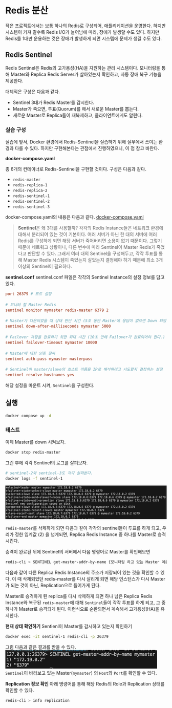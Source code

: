 # Redis 분산
작은 프로젝트에서는 보통 하나의 Redis로 구성되어, 애플리케이션을 운영한다. 하지만 시스템이 커져 갈수록 Redis I/O가 늘어남에 따라, 장애가 발생할 수도 있다. 하지만 Redis를 1대만 운용하는 것은 장애가 발생하게 되면 시스템에 문제가 생길 수도 있다.

## Redis Sentinel
Redis Sentinel은 Redis의 고가용성(HA)을 지원하는 관리 시스템이다. 모니터링을 통해 Master와 Replica Redis Server가 살아있는지 확인하고, 자동 장애 복구 기능을 제공한다. 

대체적은 구성은 다음과 같다.
- Sentinel 3대가 Redis Master를 감시한다. 
- Master가 죽으면, 투표(Quorum)를 해서 새로운 Master를 뽑는다.
- 새로운 Master로 Replica들이 재복제하고, 클라이언트에게도 알린다.

### 실습 구성
실습에 앞서, Docker 환경에서 Redis-Sentinel을 실습하기 위해 실무에서 쓰이는 환경과 다를 수 있다. 하지만  구현해본다는 관점에서 진행하였으니, 이 점 참고 바란다.

**docker-compose.yaml**

총 6개의 컨테이너로 Redis-Sentinel을 구현할 것이다. 구성은 다음과 같다.
- `redis-master`
- `redis-replica-1`
- `redis-replica-2`
- `redis-sentinel-1`
- `redis-sentinel-2`
- `redis-sentinel-3`

docker-compose.yaml의 내용은 다음과 같다.
[docker-compose.yaml](../docker-compose.yaml)

> **Sentinel**은 왜 3대를 사용할까?
각각의 Redis Instance들은 네트워크 환경에 대해서 분리되어 있는 것이 기본이다. 여러 서버가 아닌 한 대의 서버에 여러 Redis를 구성하게 되면 해당 서버가 죽어버리면 소용이 없기 때문이다. 그렇기 때문에 네트워크 상황이나, 다른 변수에 따라 Sentinel이 Master Redis가 죽었다고 판단할 수 있다. 그래서 여러 대의 Sentinel을 구성해두고, 각각 투표를 통해 Master Redis 시스템이 죽었는지 살았는지 결정해야 하기 때문에 최소 3개 이상의 Sentinel이 필요하다.

**sentinel.conf**
sentinel.conf 파일은 각각의 Sentinel Instance의 설정 정보를 담고 있다.
```conf
port 26379 # 포트 설정

# 모니터 할 Master Redis 
sentinel monitor mymaster redis-master 6379 2 

# Master가 다운되었을 때 상태 판단 시간 (5초 동안 Master에 응답이 없으면 Down 되었다고 판단)
sentinel down-after-milliseconds mymaster 5000 

# Failover 과정을 완료하기 위한 최대 시간 (10초 안에 Failover가 완료되어야 한다.)
sentinel failover-timeout mymaster 10000 

# Master에 대한 인증 절파 
sentinel auth-pass mymaster masterpass

# Sentinel이 master/slave의 호스트 이름을 IP로 해석하려고 시도할지 결정하는 설정
sentinel resolve-hostnames yes
```

해당 설정을 마운트 시켜, `Sentinel`을 구성한다. 

## 실행

```bash
docker compose up -d
```

### 테스트
이제 Master를 down 시켜보자.

```bash
docker stop redis-master
```

그런 후에 각각 Sentinel의 로그를 살펴보자.

```bash
# sentinel-2와 sentinel-3도 각각 살펴본다.
docker logs -f sentinel-1
```

![alt text](image-1.png)

`redis-master`를 삭제하게 되면 다음과 같이 각각의 sentinel들이 투표를 하게 되고, 우리가 정한 임계값 (2) 을 넘게되면, Replica Redis Instance 중 하나를 Master로 승격시킨다. 

승격이 완료된 뒤에 Sentinel의 서버에서 다음 명령어로 Master를 확인해보면
```bash
redis-cli > SENTINEL get-master-addr-by-name {모니터링 하고 있는 Master 이름}
```

다음과 같이 다른 Replica Redis Instance의 주소가 저장되어 있는 것을 확인할 수 있다. 이 때 삭제되었던 redis-master를 다시 살리게 되면 해당 인스턴스가 다시 Master가 되는 것이 아닌, Replication으로 들어가게 된다. 

Master로 승격하게 된 replica를 다시 삭제하게 되면 하나 남은 Replica Redis Instance와 복구된 `redis-master`에 대해 `Sentinel`들이 각각 투표를 하게 되고, 그 중 하나가 Master로 승격되게 된다. 이런식으로 순환되면서 계속해서 고가용성(HA)을 유지한다. 





**현재 상태 확인하기**
Sentienl이 Master를 감시하고 있는지 확인하기

```bash
docker exec -it sentinel-1 redis-cli -p 26379
```

그럼 다음과 같은 결과를 받을 수 있다.
![alt text](image.png)
`Sentinel`이 바라보고 있는 Master(`mymaster`) 의 `Host`와 `Port`를 확인할 수 있다.

**Replication 정보 확인**
아래 명령어를 통해 해당 Redis의 Role과 Replication 상태를 확인할 수 있다.
```bash
redis-cli > info replication
```
